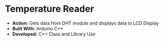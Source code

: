 # Temperature Reader
* __Action:__ Gets data from DHT module and displays data to LCD Display
* __Built With:__ Arduino C++
* __Developed:__ C++ Class and Library Use
